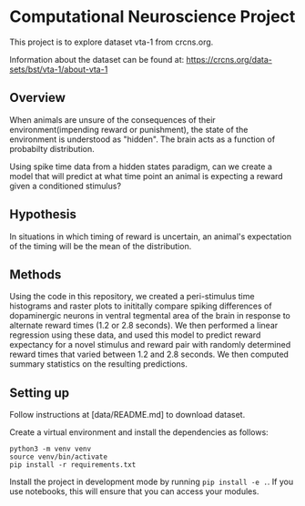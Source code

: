 
# Computational Neuroscience Project

This project is to explore dataset vta-1 from crcns.org.

Information about the dataset can be found at: https://crcns.org/data-sets/bst/vta-1/about-vta-1


## Overview

When animals are unsure of the consequences of their environment(impending reward or punishment), the state of the environment is understood as "hidden". The brain acts as a function of probabilty distribution.

Using spike time data from a hidden states paradigm, can we create a model that will predict at what time point an animal is expecting a reward given a conditioned stimulus?  

## Hypothesis

In situations in which timing of reward is uncertain, an animal's expectation of the timing will be the mean of the distribution.

## Methods

Using the code in this repository, we created a peri-stimulus time histograms and raster plots to inititally compare spiking differences of dopaminergic neurons in ventral tegmental area of the brain in response to alternate reward times (1.2 or 2.8 seconds). We then performed a linear regression using these data, and used this model to predict reward expectancy for a novel stimulus and reward pair with randomly determined reward times that varied between 1.2 and 2.8 seconds. We then computed summary statistics on the resulting predictions. 

## Setting up

Follow instructions at [data/README.md] to download dataset.


Create a virtual environment and install the dependencies as follows:

``` shell
python3 -m venv venv
source venv/bin/activate
pip install -r requirements.txt
```

Install the project in development mode by running `pip install -e .`. If you use notebooks, this will ensure that you can access your modules.
